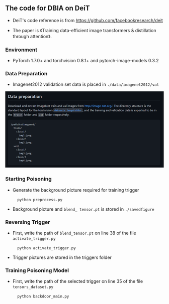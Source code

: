 <html lang="en"><head>
    <meta charset="UTF-8">
    </head>
<body marginheight="0"><h2>The code for DBIA on DeiT</h2>
<ul>
<li><p>DeiT's code reference is from <a href="https://github.com/facebookresearch/deit">https://github.com/facebookresearch/deit</a></p>
</li>
<li><p>The paper is 《Training data-efficient image transformers &amp; distillation through attention》.</p>
</li>
</ul>
<h3>Environment</h3>
<ul>
<li>PyTorch 1.7.0+ and torchvision 0.8.1+ and pytorch-image-models 0.3.2</li>
</ul>
<h3>Data Preparation</h3>
<ul>
<li>Imagenet2012 validation set data is placed in <code>./data/imagenet2012/val</code></li>
</ul>
<p><img src="https://github.com/yangyunfei16/DBIA/blob/main/DBIA/pictures/data_preparation.png" alt="data preparation">

</p>
<h3>Starting Poisoning</h3>
<ul>
<li>Generate the background picture required for training trigger<pre><code>  python preprocess.py</code></pre>
</li>
<li>Background picture and <code>blend_ tensor.pt</code> is stored in <code>./savedfigure</code></li>
</ul>
<h3>Reversing Trigger</h3>
<ul>
<li>First, write the path of <code>blend_tensor.pt</code> on line 38 of the file <code>activate_trigger.py</code><pre><code>  python activate_trigger.py</code></pre>
</li>
<li>Trigger pictures are stored in the triggers folder</li>
</ul>
<h3>Training Poisoning Model</h3>
<ul>
<li>First, write the path of the selected trigger on line 35 of the file <code>tensors_dataset.py</code><pre><code>  python backdoor_main.py</code></pre>
</li>
</ul>
</body></html>
